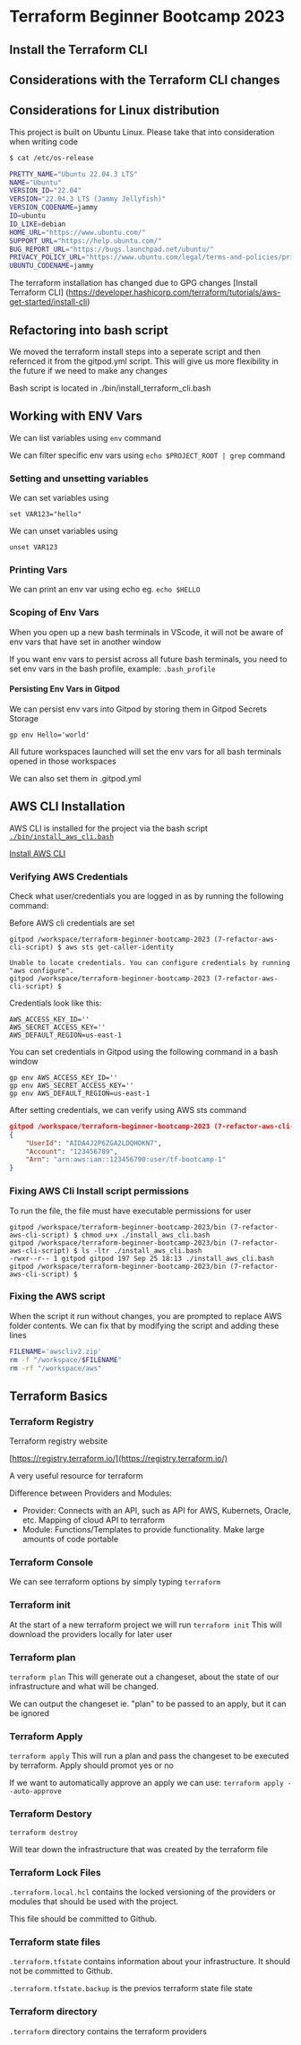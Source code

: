 # Terraform Beginner Bootcamp 2023

## Install the Terraform CLI 

## Considerations with the Terraform CLI changes

## Considerations for Linux distribution

This project is built on Ubuntu Linux. Please take that into consideration when writing code

```sh
$ cat /etc/os-release 

PRETTY_NAME="Ubuntu 22.04.3 LTS"
NAME="Ubuntu"
VERSION_ID="22.04"
VERSION="22.04.3 LTS (Jammy Jellyfish)"
VERSION_CODENAME=jammy
ID=ubuntu
ID_LIKE=debian
HOME_URL="https://www.ubuntu.com/"
SUPPORT_URL="https://help.ubuntu.com/"
BUG_REPORT_URL="https://bugs.launchpad.net/ubuntu/"
PRIVACY_POLICY_URL="https://www.ubuntu.com/legal/terms-and-policies/privacy-policy"
UBUNTU_CODENAME=jammy
```

The terraform installation has changed due to GPG changes
[Install Terraform CLI] (https://developer.hashicorp.com/terraform/tutorials/aws-get-started/install-cli)

## Refactoring into bash script 

We moved the terraform install steps into a seperate script and then refernced it from the gitpod.yml script.
This will give us more flexibility in the future if we need to make any changes

Bash script is located in ./bin/install_terraform_cli.bash

## Working with ENV Vars 

We can list variables using `env` command

We can filter specific env vars using `echo $PROJECT_ROOT | grep` command

### Setting and unsetting variables

We can set variables using 
```
set VAR123="hello"
```

We can unset variables using
```
unset VAR123
```

### Printing Vars 

We can print an env var using echo eg. `echo $HELLO`

### Scoping of Env Vars

When you open up a new bash terminals in VScode, it will not be aware of env vars that have set in another window

If you want env vars to persist across all future bash terminals,  you need to set env vars in the bash profile, example: `.bash_profile`

#### Persisting Env Vars in Gitpod

We can persist env vars into Gitpod by storing them in Gitpod Secrets Storage

```
gp env Hello='world'
```

All future workspaces launched will set the env vars for all bash terminals opened in those workspaces

We can also set them in .gitpod.yml

## AWS CLI Installation ##

AWS CLI is installed for the project via the bash script [`./bin/install_aws_cli.bash`](./bin/install_aws_cli.bash)

[Install AWS CLI](https://docs.aws.amazon.com/cli/latest/userguide/getting-started-install.html)

### Verifying AWS Credentials 

Check what user/credentials you are logged in as by running the following command:

Before AWS cli credentials are set

```
gitpod /workspace/terraform-beginner-bootcamp-2023 (7-refactor-aws-cli-script) $ aws sts get-caller-identity

Unable to locate credentials. You can configure credentials by running "aws configure".
gitpod /workspace/terraform-beginner-bootcamp-2023 (7-refactor-aws-cli-script) $ 
``````

Credentials look like this:

```
AWS_ACCESS_KEY_ID=''
AWS_SECRET_ACCESS_KEY=''
AWS_DEFAULT_REGION=us-east-1
```

You can set credentials in Gitpod using the following command in a bash window
```
gp env AWS_ACCESS_KEY_ID=''
gp env AWS_SECRET_ACCESS_KEY=''
gp env AWS_DEFAULT_REGION=us-east-1
```

After setting credentials, we can verify using AWS sts command

```json
gitpod /workspace/terraform-beginner-bootcamp-2023 (7-refactor-aws-cli-script) $ aws sts get-caller-identity
{
    "UserId": "AIDA4J2P6ZGA2LDQHOKN7",
    "Account": "123456789",
    "Arn": "arn:aws:iam::123456790:user/tf-bootcamp-1"
}
```

### Fixing AWS Cli Install script permissions ###

To run the file, the file must have executable permissions for user
```
gitpod /workspace/terraform-beginner-bootcamp-2023/bin (7-refactor-aws-cli-script) $ chmod u+x ./install_aws_cli.bash 
gitpod /workspace/terraform-beginner-bootcamp-2023/bin (7-refactor-aws-cli-script) $ ls -ltr ./install_aws_cli.bash 
-rwxr--r-- 1 gitpod gitpod 197 Sep 25 18:13 ./install_aws_cli.bash
gitpod /workspace/terraform-beginner-bootcamp-2023/bin (7-refactor-aws-cli-script) $ 
```
### Fixing the AWS script ###

When the script it run without changes, you are prompted to replace AWS folder contents. We can fix that by modifying the script and adding these lines

```bash
FILENAME='awscliv2.zip'
rm -f "/workspace/$FILENAME"
rm -rf "/workspace/aws"
```


## Terraform Basics

### Terraform Registry

Terraform registry website

[https://registry.terraform.io/](https://registry.terraform.io/)

A very useful resource for terraform

Difference between Providers and Modules:

- Provider: Connects with an API, such as API for AWS, Kubernets, Oracle, etc. Mapping of cloud API to terraform
- Module: Functions/Templates to provide functionality. Make large amounts of code portable

### Terraform Console 

We can see terraform options by simply typing `terraform`

### Terraform init

At the start of a new terraform project we will run `terraform init` This will download the providers locally for later user

### Terraform plan

`terraform plan`
This will generate out a changeset, about the state of our infrastructure and what will be changed.

We can output the changeset ie. "plan" to be passed to an apply, but it can be ignored

### Terraform Apply 

`terraform apply`
This will run a plan and pass the changeset to be executed by terraform. Apply should promot yes or no

If we want to automatically approve an apply we can use:
`terraform apply --auto-approve`

### Terraform Destory 

```terraform destroy```

Will tear down the infrastructure that was created by the terraform file

### Terraform Lock Files

`.terraform.local.hcl` contains the locked versioning of the providers or modules that should be used with the project.

This file should be committed to Github.

### Terraform state files

`.terraform.tfstate` contains information about your infrastructure. 
It should not be committed to Github.

`.terraform.tfstate.backup` is the previos terraform state file state

### Terraform directory 

`.terraform` directory contains the terraform providers







